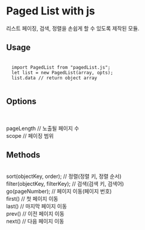 Paged List with js
============

리스트 페이징, 검색, 정렬을 손쉽게 할 수 있도록 제작된 모듈.

<h2>Usage</h2>
<pre>
  <code>
  import PagedList from "pagedList.js";  
  let list = new PagedList(array, opts);
  list.data // return object array
  </code>
</pre>

<h2>Options</h2><br>

pageLength // 노출될 페이지 수<br>
scope      // 페이징 범위<br>

<h2>Methods</h2><br>
sort(objectKey, order);           // 정렬(정렬 키, 정렬 순서)<br>
filter(objectKey, filterKey);     // 검색(검색 키, 검색어)<br>
go(pageNumber);                   // 페이지 이동(페이지 번호)<br>
first()                           // 첫 페이지 이동<br>
last()                            // 마지막 페이지 이동<br>
prev()                            // 이전 페이지 이동<br>
next()                            // 다음 페이지 이동<br>
